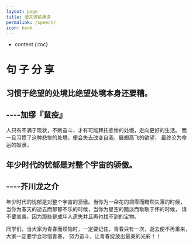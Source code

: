 ```yaml
---
layout: page
title: 语文课前演讲
permalink: /speech/
icon: book
---
```

* content
{:toc}
# 句 子 分   享

## 习惯于绝望的处境比绝望处境本身还要糟。
##                       ----加缪『鼠疫』

人只有不满于现状，不断奋斗，才有可能拜托悲惨的处境，走向更好的生活。
而一旦习惯了这种悲惨的处境，便会失去改变自我、展翅高飞的欲望，
最终沦为命运的奴隶。

## 年少时代的忧郁是对整个宇宙的骄傲。
##                   ----芥川龙之介

年少时代的忧郁是对整个宇宙的骄傲。当你为一朵花的凋零而黯然失落的时候，
当你为春天的逝去而郁郁不乐的时候，当你为星空的黯淡而耿耿于怀的时候，
请不要害羞，因为那些是成年人遗失并且再也找不到的宝物。


同学们，当大家为青春而烦恼时，一定要记住，青春只有一次，逝去便不再重来，
大家一定要学会珍惜青春，
努力奋斗，让青春绽放出最美的光彩！！
